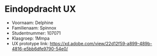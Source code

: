 # Eindopdracht UX

- Voornaam: Delphine
- Familienaam: Spinnox
- Studentnummer: 107071
- Klasgroep: 1Mmpa
- UX prototype link: https://xd.adobe.com/view/22d12f59-a899-489b-4816-e5bb6dfe9790-54e0/